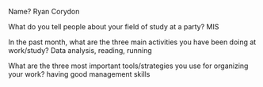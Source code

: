 Name? Ryan Corydon

What do you tell people about your field of study at a party? MIS


In the past month, what are the three main activities you have been doing at work/study? Data analysis, reading, running


What are the three most important tools/strategies you use for organizing your work? having good management skills
